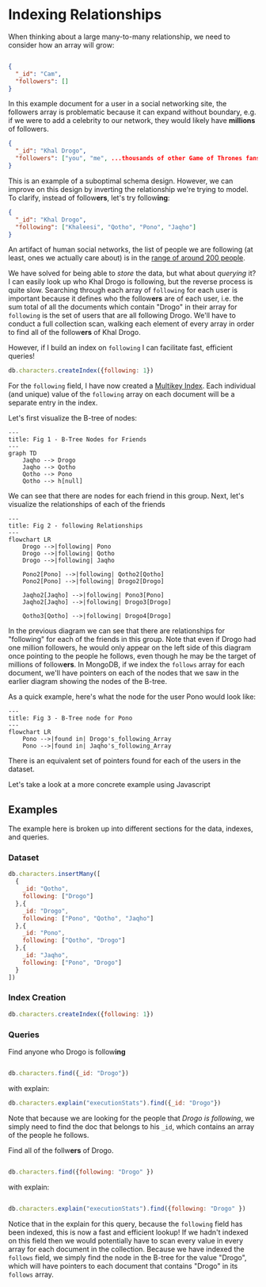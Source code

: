 # Indexing Relationships

When thinking about a large many-to-many relationship, we need to consider how an array will grow:

```json

{
  "_id": "Cam",
  "followers": []
}

```

In this example document for a user in a social networking site, the followers array is problematic because it can expand without boundary, e.g. if we were to add a celebrity to our network, they would likely have **millions** of followers.

```json
{
  "_id": "Khal Drogo",
  "followers": ["you", "me", ...thousands of other Game of Thrones fans]
}

```

This is an example of a suboptimal schema design. However, we can improve on this design by inverting the relationship we're trying to model. To clarify, instead of follow**ers**, let's try follow**ing**:

```json
{
  "_id": "Khal Drogo",
  "following": ["Khaleesi", "Qotho", "Pono", "Jaqho"]
}

```

An artifact of human social networks, the list of people we are following (at least, ones we actually care about) is in the [range of around 200 people](https://en.wikipedia.org/wiki/Dunbar's_number).

We have solved for being able to _store_ the data, but what about _querying_ it? I can easily look up who Khal Drogo is following, but the reverse process is quite slow. Searching through each array of `following` for each user is important because it defines who the follow**ers** are of each user, i.e. the sum total of all the documents which contain "Drogo" in their array for `following` is the set of users that are all following Drogo.  We'll have to conduct a full collection scan, walking each element of every array in order to find all of the follow**ers** of Khal Drogo. 

However, if I build an index on `following` I can facilitate fast, efficient queries!

```js
db.characters.createIndex({following: 1})
```

For the `following` field, I have now created a [Multikey Index](https://www.mongodb.com/docs/manual/core/indexes/index-types/index-multikey/). Each individual (and unique) value of the `following` array on each document will be a separate entry in the index.

Let's first visualize the B-tree of nodes:

```mermaid
---
title: Fig 1 - B-Tree Nodes for Friends
---
graph TD
    Jaqho --> Drogo
    Jaqho --> Qotho
    Qotho --> Pono
    Qotho --> h[null]
```

We can see that there are nodes for each friend in this group. Next, let's visualize the relationships of each of the friends

```mermaid
---
title: Fig 2 - following Relationships
---
flowchart LR
    Drogo -->|following| Pono
    Drogo -->|following| Qotho
    Drogo -->|following| Jaqho

    Pono2[Pono] -->|following| Qotho2[Qotho]
    Pono2[Pono] -->|following| Drogo2[Drogo]

    Jaqho2[Jaqho] -->|following| Pono3[Pono]
    Jaqho2[Jaqho] -->|following| Drogo3[Drogo]

    Qotho3[Qotho] -->|following| Drogo4[Drogo]
```

In the previous diagram we can see that there are relationships for "following" for each of the friends in this group. Note that even if Drogo had one million followers, he would only appear on the left side of this diagram once pointing to the people he follows, even though he may be the target of millions of follow**ers**. In MongoDB, if we index the `follows` array for each document, we'll have pointers on each of the nodes that we saw in the earlier diagram showing the nodes of the B-tree. 

As a quick example, here's what the node for the user Pono would look like:

```mermaid
---
title: Fig 3 - B-Tree node for Pono
---
flowchart LR
    Pono -->|found in| Drogo's_following_Array
    Pono -->|found in| Jaqho's_following_Array
```

There is an equivalent set of pointers found for each of the users in the dataset. 

Let's take a look at a more concrete example using Javascript

## Examples

The example here is broken up into different sections for the data, indexes, and queries.

### Dataset

```js
db.characters.insertMany([
  {
    _id: "Qotho",
    following: ["Drogo"]
  },{
    _id: "Drogo",
    following: ["Pono", "Qotho", "Jaqho"]
  },{
    _id: "Pono",
    following: ["Qotho", "Drogo"]
  },{
    _id: "Jaqho",
    following: ["Pono", "Drogo"]
  }
])
```

### Index Creation

```js
db.characters.createIndex({following: 1})
```

### Queries

Find anyone who Drogo is follow**ing**

```js

db.characters.find({_id: "Drogo"})
```

with explain:

```js
db.characters.explain("executionStats").find({_id: "Drogo"})
```

Note that because we are looking for the people that _Drogo is following_, we simply need to find the doc that belongs to his `_id`, which contains an array of the people he follows.

Find all of the follw**ers** of Drogo.

```js

db.characters.find({following: "Drogo" })

```

with explain:

```js

db.characters.explain("executionStats").find({following: "Drogo" })

```

Notice that in the explain for this query, because the `following` field has been indexed, this is now a fast and efficient lookup! If we hadn't indexed on this field then we would potentially have to scan every value in every array for each document in the collection. Because we have indexed the `follows` field, we simply find the node in the B-tree for the value "Drogo", which will have pointers to each document that contains "Drogo" in its `follows` array.
